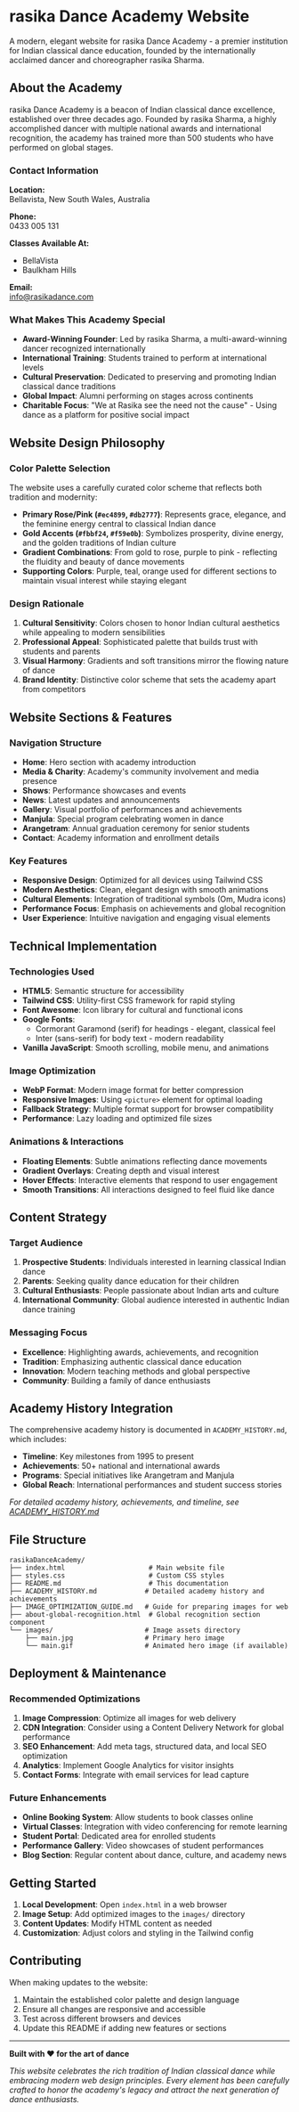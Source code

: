 # rasika Dance Academy Website

A modern, elegant website for rasika Dance Academy - a premier institution for Indian classical dance education, founded by the internationally acclaimed dancer and choreographer rasika Sharma.

## About the Academy

rasika Dance Academy is a beacon of Indian classical dance excellence, established over three decades ago. Founded by rasika Sharma, a highly accomplished dancer with multiple national awards and international recognition, the academy has trained more than 500 students who have performed on global stages.

### Contact Information

**Location:**  
Bellavista, New South Wales, Australia

**Phone:**  
0433 005 131

**Classes Available At:**  
- BellaVista
- Baulkham Hills

**Email:**  
info@rasikadance.com

### What Makes This Academy Special
- **Award-Winning Founder**: Led by rasika Sharma, a multi-award-winning dancer recognized internationally
- **International Training**: Students trained to perform at international levels
- **Cultural Preservation**: Dedicated to preserving and promoting Indian classical dance traditions
- **Global Impact**: Alumni performing on stages across continents
- **Charitable Focus**: "We at Rasika see the need not the cause" - Using dance as a platform for positive social impact

## Website Design Philosophy

### Color Palette Selection
The website uses a carefully curated color scheme that reflects both tradition and modernity:

- **Primary Rose/Pink (`#ec4899`, `#db2777`)**: Represents grace, elegance, and the feminine energy central to classical Indian dance
- **Gold Accents (`#fbbf24`, `#f59e0b`)**: Symbolizes prosperity, divine energy, and the golden traditions of Indian culture
- **Gradient Combinations**: From gold to rose, purple to pink - reflecting the fluidity and beauty of dance movements
- **Supporting Colors**: Purple, teal, orange used for different sections to maintain visual interest while staying elegant

### Design Rationale
1. **Cultural Sensitivity**: Colors chosen to honor Indian cultural aesthetics while appealing to modern sensibilities
2. **Professional Appeal**: Sophisticated palette that builds trust with students and parents
3. **Visual Harmony**: Gradients and soft transitions mirror the flowing nature of dance
4. **Brand Identity**: Distinctive color scheme that sets the academy apart from competitors

## Website Sections & Features

### Navigation Structure
- **Home**: Hero section with academy introduction
- **Media & Charity**: Academy's community involvement and media presence
- **Shows**: Performance showcases and events
- **News**: Latest updates and announcements
- **Gallery**: Visual portfolio of performances and achievements
- **Manjula**: Special program celebrating women in dance
- **Arangetram**: Annual graduation ceremony for senior students
- **Contact**: Academy information and enrollment details

### Key Features
- **Responsive Design**: Optimized for all devices using Tailwind CSS
- **Modern Aesthetics**: Clean, elegant design with smooth animations
- **Cultural Elements**: Integration of traditional symbols (Om, Mudra icons)
- **Performance Focus**: Emphasis on achievements and global recognition
- **User Experience**: Intuitive navigation and engaging visual elements

## Technical Implementation

### Technologies Used
- **HTML5**: Semantic structure for accessibility
- **Tailwind CSS**: Utility-first CSS framework for rapid styling
- **Font Awesome**: Icon library for cultural and functional icons
- **Google Fonts**: 
  - Cormorant Garamond (serif) for headings - elegant, classical feel
  - Inter (sans-serif) for body text - modern readability
- **Vanilla JavaScript**: Smooth scrolling, mobile menu, and animations

### Image Optimization
- **WebP Format**: Modern image format for better compression
- **Responsive Images**: Using `<picture>` element for optimal loading
- **Fallback Strategy**: Multiple format support for browser compatibility
- **Performance**: Lazy loading and optimized file sizes

### Animations & Interactions
- **Floating Elements**: Subtle animations reflecting dance movements
- **Gradient Overlays**: Creating depth and visual interest
- **Hover Effects**: Interactive elements that respond to user engagement
- **Smooth Transitions**: All interactions designed to feel fluid like dance

## Content Strategy

### Target Audience
1. **Prospective Students**: Individuals interested in learning classical Indian dance
2. **Parents**: Seeking quality dance education for their children
3. **Cultural Enthusiasts**: People passionate about Indian arts and culture
4. **International Community**: Global audience interested in authentic Indian dance training

### Messaging Focus
- **Excellence**: Highlighting awards, achievements, and recognition
- **Tradition**: Emphasizing authentic classical dance education
- **Innovation**: Modern teaching methods and global perspective
- **Community**: Building a family of dance enthusiasts

## Academy History Integration

The comprehensive academy history is documented in `ACADEMY_HISTORY.md`, which includes:
- **Timeline**: Key milestones from 1995 to present
- **Achievements**: 50+ national and international awards
- **Programs**: Special initiatives like Arangetram and Manjula
- **Global Reach**: International performances and student success stories

*For detailed academy history, achievements, and timeline, see [ACADEMY_HISTORY.md](./ACADEMY_HISTORY.md)*

## File Structure

```
rasikaDanceAcademy/
├── index.html                     # Main website file
├── styles.css                     # Custom CSS styles
├── README.md                      # This documentation
├── ACADEMY_HISTORY.md            # Detailed academy history and achievements
├── IMAGE_OPTIMIZATION_GUIDE.md   # Guide for preparing images for web
├── about-global-recognition.html  # Global recognition section component
└── images/                       # Image assets directory
    ├── main.jpg                  # Primary hero image
    └── main.gif                  # Animated hero image (if available)
```

## Deployment & Maintenance

### Recommended Optimizations
1. **Image Compression**: Optimize all images for web delivery
2. **CDN Integration**: Consider using a Content Delivery Network for global performance
3. **SEO Enhancement**: Add meta tags, structured data, and local SEO optimization
4. **Analytics**: Implement Google Analytics for visitor insights
5. **Contact Forms**: Integrate with email services for lead capture

### Future Enhancements
- **Online Booking System**: Allow students to book classes online
- **Virtual Classes**: Integration with video conferencing for remote learning
- **Student Portal**: Dedicated area for enrolled students
- **Performance Gallery**: Video showcases of student performances
- **Blog Section**: Regular content about dance, culture, and academy news

## Getting Started

1. **Local Development**: Open `index.html` in a web browser
2. **Image Setup**: Add optimized images to the `images/` directory
3. **Content Updates**: Modify HTML content as needed
4. **Customization**: Adjust colors and styling in the Tailwind config

## Contributing

When making updates to the website:
1. Maintain the established color palette and design language
2. Ensure all changes are responsive and accessible
3. Test across different browsers and devices
4. Update this README if adding new features or sections

---

**Built with ❤️ for the art of dance**

*This website celebrates the rich tradition of Indian classical dance while embracing modern web design principles. Every element has been carefully crafted to honor the academy's legacy and attract the next generation of dance enthusiasts.*
